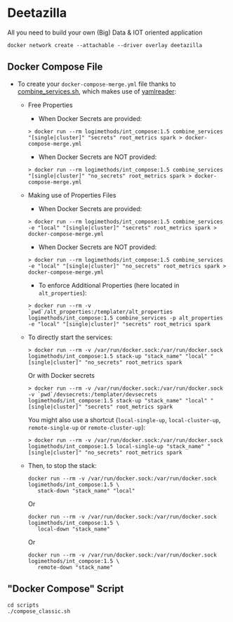 # Deetazilla
All you need to build your own (Big) Data &amp; IOT oriented application

```
docker network create --attachable --driver overlay deetazilla
```

## Docker Compose File

* To create your `docker-compose-merge.yml` file thanks to [combine_services.sh](./dz_compose/scripts/combine_services.sh), which makes use of [yamlreader](https://github.com/ImmobilienScout24/yamlreader):
    * Free Properties
      * When Docker Secrets are provided:    
      ```
      > docker run --rm logimethods/int_compose:1.5 combine_services "[single|cluster]" "secrets" root_metrics spark > docker-compose-merge.yml
      ```
      * When Docker Secrets are NOT provided:    
      ```
      > docker run --rm logimethods/int_compose:1.5 combine_services "[single|cluster]" "no_secrets" root_metrics spark > docker-compose-merge.yml
      ```
    * Making use of Properties Files
      * When Docker Secrets are provided:    
      ```
      > docker run --rm logimethods/int_compose:1.5 combine_services -e "local" "[single|cluster]" "secrets" root_metrics spark > docker-compose-merge.yml
      ```
      * When Docker Secrets are NOT provided:    
      ```
      > docker run --rm logimethods/int_compose:1.5 combine_services -e "local" "[single|cluster]" "no_secrets" root_metrics spark > docker-compose-merge.yml
      ```
      * To enforce Additional Properties (here located in `alt_properties`):
      ```
      > docker run --rm -v `pwd`/alt_properties:/templater/alt_properties logimethods/int_compose:1.5 combine_services -p alt_properties -e "local" "[single|cluster]" "secrets" root_metrics spark
      ```

    * To directly start the services:
      ```
      > docker run --rm -v /var/run/docker.sock:/var/run/docker.sock logimethods/int_compose:1.5 stack-up "stack_name" "local" "[single|cluster]" "no_secrets" root_metrics spark
      ```
      Or with Docker secrets
      ```
      > docker run --rm -v /var/run/docker.sock:/var/run/docker.sock -v `pwd`/devsecrets:/templater/devsecrets logimethods/int_compose:1.5 stack-up "stack_name" "local" "[single|cluster]" "secrets" root_metrics spark
      ```
      You might also use a shortcut (`local-single-up`, `local-cluster-up`, `remote-single-up` or `remote-cluster-up`):
      ```
      > docker run --rm -v /var/run/docker.sock:/var/run/docker.sock logimethods/int_compose:1.5 local-single-up "stack_name" "[single|cluster]" "no_secrets" root_metrics spark
      ```

    * Then, to stop the stack:
      ```
      docker run --rm -v /var/run/docker.sock:/var/run/docker.sock logimethods/int_compose:1.5 \
         stack-down "stack_name" "local"
      ```
      Or
      ```
      docker run --rm -v /var/run/docker.sock:/var/run/docker.sock logimethods/int_compose:1.5 \
         local-down "stack_name"
      ```
      Or
      ```
      docker run --rm -v /var/run/docker.sock:/var/run/docker.sock logimethods/int_compose:1.5 \
         remote-down "stack_name"
      ```

## "Docker Compose" Script

```
cd scripts
./compose_classic.sh
```